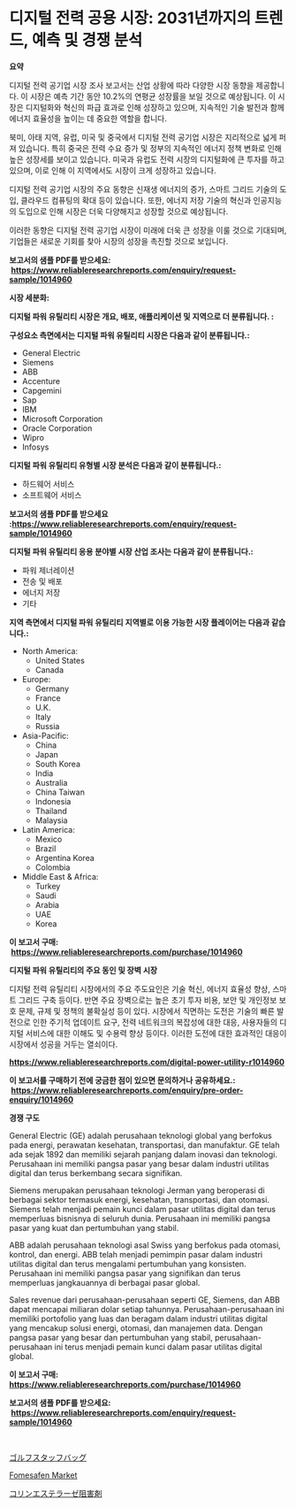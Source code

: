 <p><h1>디지털 전력 공용 시장: 2031년까지의 트렌드, 예측 및 경쟁 분석</h1></p><p><strong>요약</strong></p>
<p><p>디지털 전력 공기업 시장 조사 보고서는 산업 상황에 따라 다양한 시장 동향을 제공합니다. 이 시장은 예측 기간 동안 10.2%의 연평균 성장률을 보일 것으로 예상됩니다. 이 시장은 디지털화와 혁신의 파급 효과로 인해 성장하고 있으며, 지속적인 기술 발전과 함께 에너지 효율성을 높이는 데 중요한 역할을 합니다.</p><p>북미, 아태 지역, 유럽, 미국 및 중국에서 디지털 전력 공기업 시장은 지리적으로 넓게 퍼져 있습니다. 특히 중국은 전력 수요 증가 및 정부의 지속적인 에너지 정책 변화로 인해 높은 성장세를 보이고 있습니다. 미국과 유럽도 전력 시장의 디지털화에 큰 투자를 하고 있으며, 이로 인해 이 지역에서도 시장이 크게 성장하고 있습니다.</p><p>디지털 전력 공기업 시장의 주요 동향은 신재생 에너지의 증가, 스마트 그리드 기술의 도입, 클라우드 컴퓨팅의 확대 등이 있습니다. 또한, 에너지 저장 기술의 혁신과 인공지능의 도입으로 인해 시장은 더욱 다양해지고 성장할 것으로 예상됩니다.</p><p>이러한 동향은 디지털 전력 공기업 시장이 미래에 더욱 큰 성장을 이룰 것으로 기대되며, 기업들은 새로운 기회를 찾아 시장의 성장을 촉진할 것으로 보입니다.</p></p>
<p><strong>보고서의 샘플 PDF를 받으세요: &nbsp;<a href="https://www.reliableresearchreports.com/enquiry/request-sample/1014960">https://www.reliableresearchreports.com/enquiry/request-sample/1014960</a></strong></p>
<p><strong>시장 세분화:</strong></p>
<p><strong> 디지털 파워 유틸리티 시장은 개요, 배포, 애플리케이션 및 지역으로 더 분류됩니다. :</strong></p>
<p><strong>구성요소 측면에서는 디지털 파워 유틸리티 시장은 다음과 같이 분류됩니다.:</strong></p>
<p><ul><li>General Electric</li><li>Siemens</li><li>ABB</li><li>Accenture</li><li>Capgemini</li><li>Sap</li><li>IBM</li><li>Microsoft Corporation</li><li>Oracle Corporation</li><li>Wipro</li><li>Infosys</li></ul></p>
<p><strong> 디지털 파워 유틸리티 유형별 시장 분석은 다음과 같이 분류됩니다.:</strong></p>
<p><ul><li>하드웨어 서비스</li><li>소프트웨어 서비스</li></ul></p>
<p><strong>보고서의 샘플 PDF를 받으세요 :<a href="https://www.reliableresearchreports.com/enquiry/request-sample/1014960">https://www.reliableresearchreports.com/enquiry/request-sample/1014960</a></strong></p>
<p><strong> 디지털 파워 유틸리티 응용 분야별 시장 산업 조사는 다음과 같이 분류됩니다.:</strong></p>
<p><ul><li>파워 제너레이션</li><li>전송 및 배포</li><li>에너지 저장</li><li>기타</li></ul></p>
<p><strong>지역 측면에서 디지털 파워 유틸리티 지역별로 이용 가능한 시장 플레이어는 다음과 같습니다.:</strong></p>
<p><ul>
    <li>
        North America:
        <ul>
            <li>United States</li>
            <li>Canada</li>
        </ul>
    </li>
    <li>
        Europe:
        <ul>
            <li>Germany</li>
            <li>France</li>
            <li>U.K.</li>
            <li>Italy</li>
            <li>Russia</li>
        </ul>
    </li>
    <li>
        Asia-Pacific:
        <ul>
            <li>China</li>
            <li>Japan</li>
            <li>South Korea</li>
            <li>India</li>
            <li>Australia</li>
            <li>China Taiwan</li>
            <li>Indonesia</li>
            <li>Thailand</li>
            <li>Malaysia</li>
        </ul>
    </li>
    <li>
        Latin America:
        <ul>
            <li>Mexico</li>
            <li>Brazil</li>
            <li>Argentina Korea</li>
            <li>Colombia</li>
        </ul>
    </li>
    <li>
        Middle East & Africa:
        <ul>
            <li>Turkey</li>
            <li>Saudi</li>
            <li>Arabia</li>
            <li>UAE</li>
            <li>Korea</li>
        </ul>
    </li>
    </ul></p>
<p><strong>이 보고서 구매: &nbsp;<a href="https://www.reliableresearchreports.com/purchase/1014960">https://www.reliableresearchreports.com/purchase/1014960</a></strong></p>
<p><strong>디지털 파워 유틸리티의 주요 동인 및 장벽 시장</strong></p>
<p><p>디지털 전력 유틸리티 시장에서의 주요 주도요인은 기술 혁신, 에너지 효율성 향상, 스마트 그리드 구축 등이다. 반면 주요 장벽으로는 높은 초기 투자 비용, 보안 및 개인정보 보호 문제, 규제 및 정책의 불확실성 등이 있다. 시장에서 직면하는 도전은 기술의 빠른 발전으로 인한 주기적 업데이트 요구, 전력 네트워크의 복잡성에 대한 대응, 사용자들의 디지털 서비스에 대한 이해도 및 수용력 향상 등이다. 이러한 도전에 대한 효과적인 대응이 시장에서 성공을 거두는 열쇠이다.</p></p>
<p><strong><a href="https://www.reliableresearchreports.com/digital-power-utility-r1014960">https://www.reliableresearchreports.com/digital-power-utility-r1014960</a></strong></p>
<p><strong>이 보고서를 구매하기 전에 궁금한 점이 있으면 문의하거나 공유하세요.: &nbsp;<a href="https://www.reliableresearchreports.com/enquiry/pre-order-enquiry/1014960">https://www.reliableresearchreports.com/enquiry/pre-order-enquiry/1014960</a></strong></p>
<p><strong>경쟁 구도</strong></p>
<p><p>General Electric (GE) adalah perusahaan teknologi global yang berfokus pada energi, perawatan kesehatan, transportasi, dan manufaktur. GE telah ada sejak 1892 dan memiliki sejarah panjang dalam inovasi dan teknologi. Perusahaan ini memiliki pangsa pasar yang besar dalam industri utilitas digital dan terus berkembang secara signifikan.</p><p>Siemens merupakan perusahaan teknologi Jerman yang beroperasi di berbagai sektor termasuk energi, kesehatan, transportasi, dan otomasi. Siemens telah menjadi pemain kunci dalam pasar utilitas digital dan terus memperluas bisnisnya di seluruh dunia. Perusahaan ini memiliki pangsa pasar yang kuat dan pertumbuhan yang stabil.</p><p>ABB adalah perusahaan teknologi asal Swiss yang berfokus pada otomasi, kontrol, dan energi. ABB telah menjadi pemimpin pasar dalam industri utilitas digital dan terus mengalami pertumbuhan yang konsisten. Perusahaan ini memiliki pangsa pasar yang signifikan dan terus memperluas jangkauannya di berbagai pasar global.</p><p>Sales revenue dari perusahaan-perusahaan seperti GE, Siemens, dan ABB dapat mencapai miliaran dolar setiap tahunnya. Perusahaan-perusahaan ini memiliki portofolio yang luas dan beragam dalam industri utilitas digital yang mencakup solusi energi, otomasi, dan manajemen data. Dengan pangsa pasar yang besar dan pertumbuhan yang stabil, perusahaan-perusahaan ini terus menjadi pemain kunci dalam pasar utilitas digital global.</p></p>
<p><strong>이 보고서 구매: &nbsp; <a href="https://www.reliableresearchreports.com/purchase/1014960">https://www.reliableresearchreports.com/purchase/1014960</a></strong></p>
<p><strong>보고서의 샘플 PDF를 받으세요: &nbsp;<a href="https://www.reliableresearchreports.com/enquiry/request-sample/1014960">https://www.reliableresearchreports.com/enquiry/request-sample/1014960</a></strong><strong></strong></p>
<p>&nbsp;</p>
<p><p><a href="https://github.com/marbadji/Market-Research-Report-List-1/blob/main/498115321520.md">ゴルフスタッフバッグ</a></p><p><a href="https://copper-carbon-84f.notion.site/Fomesafen-Market-Provides-Detailed-Segmentation-of-this-Market-based-on-Type-Application-and-Regio-e196e016da12444ca2be724abcdcaa20">Fomesafen Market</a></p><p><a href="https://github.com/KaydenJohns1964/Market-Research-Report-List-1/blob/main/417028121521.md">コリンエステラーゼ阻害剤</a></p></p>